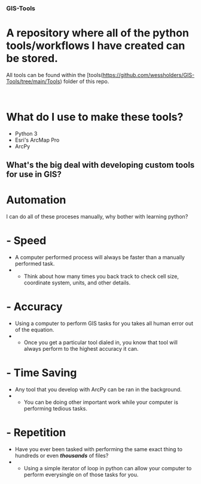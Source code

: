 ### GIS-Tools
# A repository where all of the python tools/workflows I have created can be stored.
All tools can be found within the [tools(https://github.com/wessholders/GIS-Tools/tree/main/Tools) folder of this repo.

<br>

# What do I use to make these tools?
- Python 3
- Esri's ArcMap Pro
- ArcPy
## What's the big deal with developing custom tools for use in GIS?
# Automation
I can do all of these proceses manually, why bother with learning python?
# - Speed
- A computer performed process will always be faster than a manually performed task.
- - Think about how many times you back track to check cell size, coordinate system, units, and other details.
# - Accuracy
- Using a computer to perform GIS tasks for you takes all human error out of the equation.
- - Once you get a particular tool dialed in, you know that tool will always perform to the highest accuracy it can.
# - Time Saving
- Any tool that you develop with ArcPy can be ran in the background.
- - You can be doing other important work while your computer is performing tedious tasks.
# - Repetition
- Have you ever been tasked with performing the same exact thing to hundreds or even ***thousands*** of files?
- - Using a simple iterator of loop in python can allow your computer to perform everysingle on of those tasks for you.
